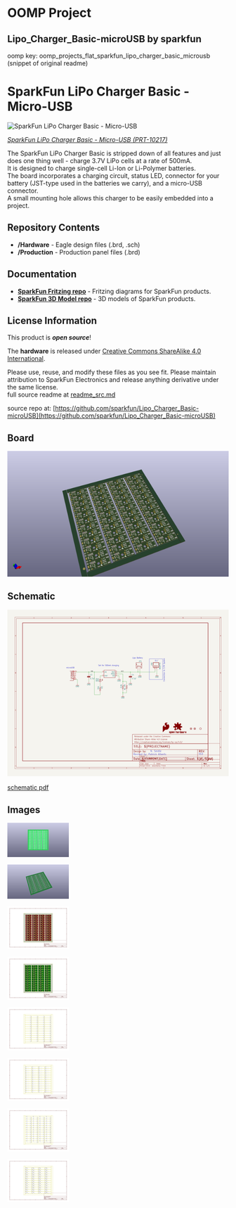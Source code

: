 # OOMP Project  
## Lipo_Charger_Basic-microUSB  by sparkfun  
  
oomp key: oomp_projects_flat_sparkfun_lipo_charger_basic_microusb  
(snippet of original readme)  
  
SparkFun LiPo Charger Basic - Micro-USB  
========================================  
  
![SparkFun LiPo Charger Basic - Micro-USB](https://cdn.sparkfun.com//assets/parts/4/5/6/1/10217-02a.jpg)  
  
[*SparkFun LiPo Charger Basic - Micro-USB (PRT-10217)*](https://www.sparkfun.com/products/10217)  
  
The SparkFun LiPo Charger Basic is stripped down of all features and just does one thing well - charge 3.7V LiPo cells at a rate of 500mA.   
It is designed to charge single-cell Li-Ion or Li-Polymer batteries.   
The board incorporates a charging circuit, status LED, connector for your battery (JST-type used in the batteries we carry), and a micro-USB connector.   
A small mounting hole allows this charger to be easily embedded into a project.  
  
Repository Contents  
-------------------  
* **/Hardware** - Eagle design files (.brd, .sch)  
* **/Production** - Production panel files (.brd)  
  
Documentation  
--------------  
* **[SparkFun Fritzing repo](https://github.com/sparkfun/Fritzing_Parts)** - Fritzing diagrams for SparkFun products.  
* **[SparkFun 3D Model repo](https://github.com/sparkfun/3D_Models)** - 3D models of SparkFun products.   
  
License Information  
-------------------  
This product is _**open source**_!   
  
The **hardware** is released under [Creative Commons ShareAlike 4.0 International](https://creativecommons.org/licenses/by-sa/4.0/).  
  
Please use, reuse, and modify these files as you see fit. Please maintain attribution to SparkFun Electronics and release anything derivative under the same license.  
  full source readme at [readme_src.md](readme_src.md)  
  
source repo at: [https://github.com/sparkfun/Lipo_Charger_Basic-microUSB](https://github.com/sparkfun/Lipo_Charger_Basic-microUSB)  
## Board  
  
[![working_3d.png](working_3d_600.png)](working_3d.png)  
## Schematic  
  
[![working_schematic.png](working_schematic_600.png)](working_schematic.png)  
  
[schematic pdf](working_schematic.pdf)  
## Images  
  
[![working_3D_bottom.png](working_3D_bottom_140.png)](working_3D_bottom.png)  
  
[![working_3D_top.png](working_3D_top_140.png)](working_3D_top.png)  
  
[![working_assembly_page_01.png](working_assembly_page_01_140.png)](working_assembly_page_01.png)  
  
[![working_assembly_page_02.png](working_assembly_page_02_140.png)](working_assembly_page_02.png)  
  
[![working_assembly_page_03.png](working_assembly_page_03_140.png)](working_assembly_page_03.png)  
  
[![working_assembly_page_04.png](working_assembly_page_04_140.png)](working_assembly_page_04.png)  
  
[![working_assembly_page_05.png](working_assembly_page_05_140.png)](working_assembly_page_05.png)  
  
[![working_assembly_page_06.png](working_assembly_page_06_140.png)](working_assembly_page_06.png)  
